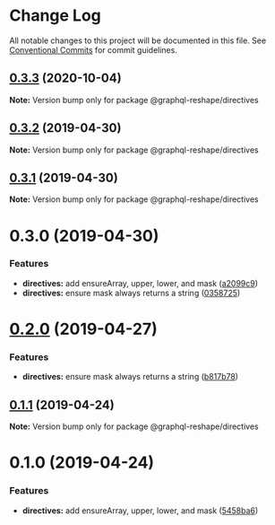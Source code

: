 # Change Log

All notable changes to this project will be documented in this file.
See [Conventional Commits](https://conventionalcommits.org) for commit guidelines.

## [0.3.3](https://github.com/zieka/graphql-reshape/tree/master/packages/directives/compare/@graphql-reshape/directives@0.3.2...@graphql-reshape/directives@0.3.3) (2020-10-04)

**Note:** Version bump only for package @graphql-reshape/directives





## [0.3.2](https://github.com/zieka/graphql-reshape/tree/master/packages/directives/compare/@graphql-reshape/directives@0.3.1...@graphql-reshape/directives@0.3.2) (2019-04-30)

**Note:** Version bump only for package @graphql-reshape/directives





## [0.3.1](https://github.com/zieka/graphql-reshape/packages/directives/compare/@graphql-reshape/directives@0.3.0...@graphql-reshape/directives@0.3.1) (2019-04-30)

**Note:** Version bump only for package @graphql-reshape/directives





# 0.3.0 (2019-04-30)


### Features

* **directives:** add ensureArray, upper, lower, and mask ([a2099c9](https://github.com/zieka/graphql-reshape/packages/directives/commit/a2099c9))
* **directives:** ensure mask always returns a string ([0358725](https://github.com/zieka/graphql-reshape/packages/directives/commit/0358725))





# [0.2.0](https://github.com/zieka/graphql-reshape/compare/@graphql-reshape/directives@0.1.1...@graphql-reshape/directives@0.2.0) (2019-04-27)


### Features

* **directives:** ensure mask always returns a string ([b817b78](https://github.com/zieka/graphql-reshape/commit/b817b78))





## [0.1.1](https://github.com/zieka/graphql-reshape/compare/@graphql-reshape/directives@0.1.0...@graphql-reshape/directives@0.1.1) (2019-04-24)

**Note:** Version bump only for package @graphql-reshape/directives





# 0.1.0 (2019-04-24)


### Features

* **directives:** add ensureArray, upper, lower, and mask ([5458ba6](https://github.com/zieka/graphql-reshape/commit/5458ba6))
